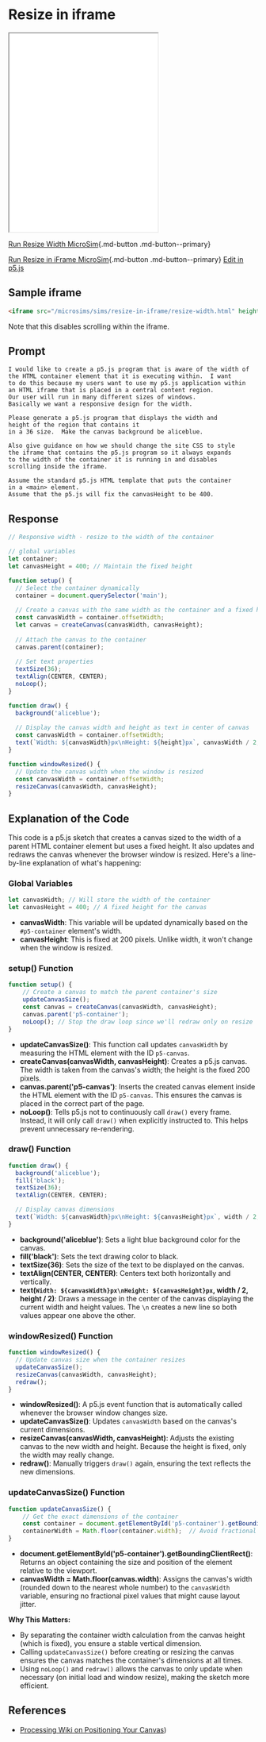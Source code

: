 # Resize in iframe

<iframe src="/microsims/sims/resize-in-iframe/resize-width.html" height="400px" scrolling="no"></iframe>

[Run Resize Width MicroSim](./resize-width.html){.md-button .md-button--primary}

[Run Resize in iFrame MicroSim](./resize-in-iframe.html){.md-button .md-button--primary}
[Edit in p5.js](https://editor.p5js.org/dmccreary/sketches/egl_OTZYr)

## Sample iframe

```html
<iframe src="/microsims/sims/resize-in-iframe/resize-width.html" height="400px" scrolling="no"></iframe>
```

Note that this disables scrolling within the iframe.

## Prompt

```linenums="0"
I would like to create a p5.js program that is aware of the width of 
the HTML container element that it is executing within.  I want 
to do this because my users want to use my p5.js application within 
an HTML iframe that is placed in a central content region.
Our user will run in many different sizes of windows.  
Basically we want a responsive design for the width.

Please generate a p5.js program that displays the width and
height of the region that contains it
in a 36 size.  Make the canvas background be aliceblue.

Also give guidance on how we should change the site CSS to style
the iframe that contains the p5.js program so it always expands
to the width of the container it is running in and disables
scrolling inside the iframe.

Assume the standard p5.js HTML template that puts the container
in a <main> element.
Assume that the p5.js will fix the canvasHeight to be 400.
```

## Response

```javascript
// Responsive width - resize to the width of the container

// global variables
let container;
let canvasHeight = 400; // Maintain the fixed height

function setup() {
  // Select the container dynamically
  container = document.querySelector('main');
  
  // Create a canvas with the same width as the container and a fixed height
  const canvasWidth = container.offsetWidth;
  let canvas = createCanvas(canvasWidth, canvasHeight);
  
  // Attach the canvas to the container
  canvas.parent(container);
  
  // Set text properties
  textSize(36);
  textAlign(CENTER, CENTER);
  noLoop();
}

function draw() {
  background('aliceblue');
  
  // Display the canvas width and height as text in center of canvas
  const canvasWidth = container.offsetWidth;
  text(`Width: ${canvasWidth}px\nHeight: ${height}px`, canvasWidth / 2, canvasHeight / 2);
}

function windowResized() {
  // Update the canvas width when the window is resized
  const canvasWidth = container.offsetWidth;
  resizeCanvas(canvasWidth, canvasHeight);
}
```

## Explanation of the Code

This code is a p5.js sketch that creates a canvas sized to the width of a parent HTML container element but uses a fixed height. It also updates and redraws the canvas whenever the browser window is resized. Here's a line-by-line explanation of what's happening:

### Global Variables

```javascript
let canvasWidth; // Will store the width of the container
let canvasHeight = 400; // A fixed height for the canvas
```

- **canvasWidth**: This variable will be updated dynamically based on the `#p5-container` element's width.
- **canvasHeight**: This is fixed at 200 pixels. Unlike width, it won't change when the window is resized.

### setup() Function

```javascript
function setup() {
    // Create a canvas to match the parent container's size
    updateCanvasSize();
    const canvas = createCanvas(canvasWidth, canvasHeight);
    canvas.parent('p5-container');
    noLoop(); // Stop the draw loop since we'll redraw only on resize
}
```

- **updateCanvasSize()**: This function call updates `canvasWidth` by measuring the HTML element with the ID `p5-canvas`.
- **createCanvas(canvasWidth, canvasHeight)**: Creates a p5.js canvas. The width is taken from the canvas's width; the height is the fixed 200 pixels.
- **canvas.parent('p5-canvas')**: Inserts the created canvas element inside the HTML element with the ID `p5-canvas`. This ensures the canvas is placed in the correct part of the page.
- **noLoop()**: Tells p5.js not to continuously call `draw()` every frame. Instead, it will only call `draw()` when explicitly instructed to. This helps prevent unnecessary re-rendering.

### draw() Function

```javascript
function draw() {
  background('aliceblue');
  fill('black');
  textSize(36);
  textAlign(CENTER, CENTER);

  // Display canvas dimensions
  text(`Width: ${canvasWidth}px\nHeight: ${canvasHeight}px`, width / 2, height / 2);
}
```

- **background('aliceblue')**: Sets a light blue background color for the canvas.
- **fill('black')**: Sets the text drawing color to black.
- **textSize(36)**: Sets the size of the text to be displayed on the canvas.
- **textAlign(CENTER, CENTER)**: Centers text both horizontally and vertically.
- **text(`Width: ${canvasWidth}px\nHeight: ${canvasHeight}px`, width / 2, height / 2)**: Draws a message in the center of the canvas displaying the current width and height values. The `\n` creates a new line so both values appear one above the other.

### windowResized() Function

```javascript
function windowResized() {
  // Update canvas size when the container resizes
  updateCanvasSize();
  resizeCanvas(canvasWidth, canvasHeight);
  redraw();
}
```

-   **windowResized()**: A p5.js event function that is automatically called whenever the browser window changes size.
-   **updateCanvasSize()**: Updates `canvasWidth` based on the canvas's current dimensions.
-   **resizeCanvas(canvasWidth, canvasHeight)**: Adjusts the existing canvas to the new width and height. Because the height is fixed, only the width may really change.
-   **redraw()**: Manually triggers `draw()` again, ensuring the text reflects the new dimensions.

### updateCanvasSize() Function

```javascript
function updateCanvasSize() {
    // Get the exact dimensions of the container
    const container = document.getElementById('p5-container').getBoundingClientRect();
    containerWidth = Math.floor(container.width);  // Avoid fractional pixels
}
```

- **document.getElementById('p5-container').getBoundingClientRect()**: Returns an object containing the size and position of the element relative to the viewport.
- **canvasWidth = Math.floor(canvas.width)**: Assigns the canvas's width (rounded down to the nearest whole number) to the `canvasWidth` variable, ensuring no fractional pixel values that might cause layout jitter.

**Why This Matters:**

-   By separating the container width calculation from the canvas height (which is fixed), you ensure a stable vertical dimension.
-   Calling `updateCanvasSize()` before creating or resizing the canvas ensures the canvas matches the container's dimensions at all times.
-   Using `noLoop()` and `redraw()` allows the canvas to only update when necessary (on initial load and window resize), making the sketch more efficient.

## References

* [Processing Wiki on Positioning Your Canvas](https://github.com/processing/p5.js/wiki/Positioning-your-canvas))